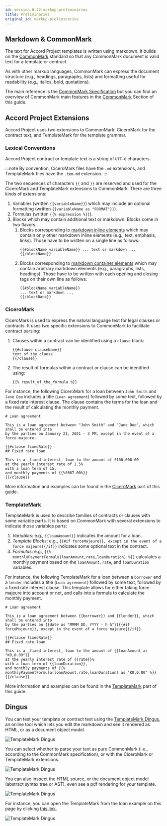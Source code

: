 ```yaml
---
id: version-0.22-markup-preliminaries
title: Preliminaries
original_id: markup-preliminaries
---
```


## Markdown & CommonMark

The text for Accord Project templates is written using markdown. It builds on the [CommonMark](https://commonmark.org) standard so that any CommonMark document is valid text for a template or contract.

As with other markup languages, CommonMark can express the document structure (e.g., headings, paragraphs, lists) and formatting useful for readability (e.g., italics, bold, quotations).

The main reference is the [CommonMark Specification](https://spec.commonmark.org/0.29/) but you can find an overview of CommonMark main features in the [CommonMark](markup-commonmark) Section of this guide.

## Accord Project Extensions

Accord Project uses two extensions to CommonMark: CiceroMark for the contract text, and TemplateMark for the template grammar.
 
### Lexical Conventions

Accord Project contract or template text is a string of `UTF-8` characters.

:::note
By convention, CiceroMark files have the `.md` extensions, and TemplateMark files have the `.tem.md` extension.
:::

The two sequences of characters `{{` and `}}` are reserved and used for the CiceroMark and TemplateMark extensions to CommonMark. There are three kinds of extensions:
1. Variables (written `{{variableName}}`) which may include an optional formatting (written `{{variableName as "FORMAT"}}`).
2. Formulas (written `{{% expression %}}`).
3. Blocks which may contain additional text or markdown. Blocks come in two flavors:
   1. Blocks corresponding to [markdown inline elements](https://spec.commonmark.org/0.29/#inlines) which may contain only other markdown inline elements (e.g., text, emphasis, links). Those have to be written on a single line as follows:
      ```
      {{#blockName variableName}} ... text or markdown ... {{/blockName}}
      ```
   2. Blocks corresponding to [markdown container elements](https://spec.commonmark.org/0.29/#container-blocks) which may contain arbitrary markdown elements (e.g., paragraphs, lists, headings). Those have to be written with each opening and closing tags on their own line as follows:
      ```
      {{#blockName variableName}}
      ... text or markdown ... 
      {{/blockBane}}
      ```

### CiceroMark

CiceroMark is used to express the natural language text for legal clauses or contracts. It uses two specific extensions to CommonMark to facilitate contract parsing:
1. Clauses within a contract can be identified using a `clause` block:
   ```
   {{#clause clauseName}}
   text of the clause
   {{/clause}}
   ```
2. The result of formulas within a contract or clause can be identified using:
   ```
   {{% result_of_the_formula %}}
   ```

For instance, the following CiceroMark for a loan between `John Smith` and `Jane Doe` includes a title (`Loan agreement`) followed by some text, followed by a fixed rate interest clause. The clause contains the terms for the loan and the result of calculating the monthly payment.
```tem
# Loan agreement

This is a loan agreement between "John Smith" and "Jane Doe", which shall be entered into
by the parties on January 21, 2021 - 3 PM, except in the event of a force majeure.

{{#clause fixedRate}}
## Fixed rate loan

This is a _fixed interest_ loan to the amount of £100,000.00
at the yearly interest rate of 2.5%
with a loan term of 15,
and monthly payments of {{%£667.00%}}
{{/clause}}
```

More information and examples can be found in the [CiceroMark](markup-ciceromark) part of this guide.

### TemplateMark

TemplateMark is used to describe families of contracts or clauses with some variable parts. It is based on CommonMark with several extensions to indicate those variables parts:
1. _Variables_: e.g., `{{loanAmount}}` indicates the amount for a loan.
2. _Template Blocks_: e.g., `{{#if forceMajeure}}, except in the event of a force majeure{{/if}}` indicates some optional text in the contract.
3. _Formulas_: e.g., `{{% monthlyPaymentFormula(loanAmount,rate,loanDuration) %}}` calculates a monthly payment based on the `loanAmount`, `rate`, and `loanDuration` variables.

For instance, the following TemplateMark for a loan between a `borrower` and a `lender` includes a title (`Loan agreement`) followed by some text, followed by a fixed rate interest clause. This template allows for either taking force majeure into account or not, and calls into a formula to calculate the monthly payment.
```tem
# Loan agreement

This is a loan agreement between {{borrower}} and {{lender}}, which shall be entered into
by the parties on {{date as "MMMM DD, YYYY - h A"}}{{#if forceMajeure}}, except in the event of a force majeure{{/if}}.

{{#clause fixedRate}}
## Fixed rate loan

This is a _fixed interest_ loan to the amount of {{loanAmount as "K0,0.00"}}
at the yearly interest rate of {{rate}}%
with a loan term of {{loanDuration}},
and monthly payments of {{% monthlyPaymentFormula(loanAmount,rate,loanDuration) as "K0,0.00" %}}
{{/clause}}
```

More information and examples can be found in the [TemplateMark](markup-templatemark) part of this guide.

## Dingus

You can test your template or contract text using the [TemplateMark Dingus](https://templatemark-dingus.netlify.app), an online tool which lets you edit the markdown and see it rendered as HTML, or as a document object model.

![TemplateMark Dingus](assets/dingus1.png)

You can select whether to parse your text as pure CommonMark (i.e., according to the CommonMark specification), or with the CiceroMark or TemplateMark extensions.

![TemplateMark Dingus](assets/dingus2.png)

You can also inspect the HTML source, or the document object model (abstract syntax tree or AST), even see a pdf rendering for your template.

![TemplateMark Dingus](assets/dingus3.png)

For instance, you can open the TemplateMark from the loan example on this page by clicking [this link](https://templatemark-dingus.netlify.app/#md3=%7B%22source%22%3A%22%23%20Loan%20agreement%5Cn%5CnThis%20is%20a%20loan%20agreement%20between%20%7B%7Bborrower%7D%7D%20and%20%7B%7Blender%7D%7D%2C%20which%20shall%20be%20entered%20into%5Cnby%20the%20parties%20on%20%7B%7Bdate%20as%20%5C%22MMMMM%20DD%2C%20YYYY%20-%20hhA%5C%22%7D%7D%7B%7B%23if%20forceMajeure%7D%7D%2C%20except%20in%20the%20event%20of%20a%20force%20majeure%7B%7B%2Fif%7D%7D.%5Cn%5Cn%7B%7B%23clause%20fixedRate%7D%7D%5Cn%23%23%20Fixed%20rate%20loan%5Cn%5CnThis%20is%20a%20_fixed%20interest_%20loan%20to%20the%20amount%20of%20%7B%7BloanAmount%20as%20%5C%22K0%2C0.00%5C%22%7D%7D%5Cnat%20the%20yearly%20interest%20rate%20of%20%7B%7Brate%7D%7D%25%5Cnwith%20a%20loan%20term%20of%20%7B%7BloanDuration%7D%7D%2C%5Cnand%20monthly%20payments%20of%20%7B%7B%25%20monthlyPaymentFormula%28loanAmount%2Crate%2CloanDuration%29%20as%20%5C%22K0%2C0.00%5C%22%20%25%7D%7D%5Cn%7B%7B%2Fclause%7D%7D%5Cn%22%2C%22defaults%22%3A%7B%22templateMark%22%3Atrue%2C%22ciceroMark%22%3Afalse%2C%22html%22%3Atrue%2C%22_highlight%22%3Atrue%2C%22_strict%22%3Afalse%2C%22_view%22%3A%22html%22%7D%7D).

![TemplateMark Dingus](assets/dingus4.png)

